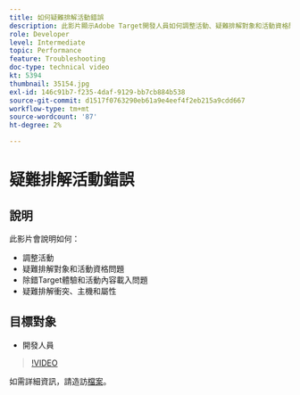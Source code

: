 ```yaml
---
title: 如何疑難排解活動錯誤
description: 此影片顯示Adobe Target開發人員如何調整活動、疑難排解對象和活動資格問題、對Target體驗和活動內容載入問題進行除錯，以及疑難排解衝突、主機和屬性。
role: Developer
level: Intermediate
topic: Performance
feature: Troubleshooting
doc-type: technical video
kt: 5394
thumbnail: 35154.jpg
exl-id: 146c91b7-f235-4daf-9129-bb7cb884b538
source-git-commit: d1517f0763290eb61a9e4eef4f2eb215a9cdd667
workflow-type: tm+mt
source-wordcount: '87'
ht-degree: 2%

---
```


# 疑難排解活動錯誤

## 說明

此影片會說明如何：

* 調整活動
* 疑難排解對象和活動資格問題
* 除錯Target體驗和活動內容載入問題
* 疑難排解衝突、主機和屬性

## 目標對象

* 開發人員

>[!VIDEO](https://video.tv.adobe.com/v/35154/?quality=12)

如需詳細資訊，請造訪[檔案](https://experienceleague.adobe.com/docs/target/using/troubleshoot/troubleshooting-target.html?lang=en)。
